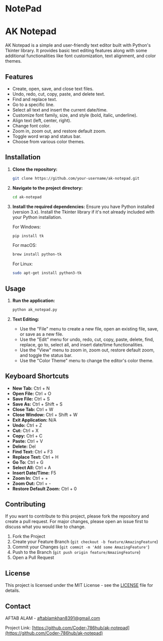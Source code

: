 # NotePad

# AK Notepad

AK Notepad is a simple and user-friendly text editor built with Python's Tkinter library. It provides basic text editing features along with some additional functionalities like font customization, text alignment, and color themes.

## Features

- Create, open, save, and close text files.
- Undo, redo, cut, copy, paste, and delete text.
- Find and replace text.
- Go to a specific line.
- Select all text and insert the current date/time.
- Customize font family, size, and style (bold, italic, underline).
- Align text (left, center, right).
- Change font color.
- Zoom in, zoom out, and restore default zoom.
- Toggle word wrap and status bar.
- Choose from various color themes.

## Installation

1. **Clone the repository:**
    ```bash
    git clone https://github.com/your-username/ak-notepad.git
    ```

2. **Navigate to the project directory:**
    ```bash
    cd ak-notepad
    ```

3. **Install the required dependencies:**
    Ensure you have Python installed (version 3.x). Install the Tkinter library if it's not already included with your Python installation.

    For Windows:
    ```bash
    pip install tk
    ```

    For macOS:
    ```bash
    brew install python-tk
    ```

    For Linux:
    ```bash
    sudo apt-get install python3-tk
    ```

## Usage

1. **Run the application:**
    ```bash
    python ak_notepad.py
    ```

2. **Text Editing:**
    - Use the "File" menu to create a new file, open an existing file, save, or save as a new file.
    - Use the "Edit" menu for undo, redo, cut, copy, paste, delete, find, replace, go to, select all, and insert date/time functionalities.
    - Use the "View" menu to zoom in, zoom out, restore default zoom, and toggle the status bar.
    - Use the "Color Theme" menu to change the editor's color theme.

## Keyboard Shortcuts

- **New Tab:** Ctrl + N
- **Open File:** Ctrl + O
- **Save File:** Ctrl + S
- **Save As:** Ctrl + Shift + S
- **Close Tab:** Ctrl + W
- **Close Window:** Ctrl + Shift + W
- **Exit Application:** N/A
- **Undo:** Ctrl + Z
- **Cut:** Ctrl + X
- **Copy:** Ctrl + C
- **Paste:** Ctrl + V
- **Delete:** Del
- **Find Text:** Ctrl + F3
- **Replace Text:** Ctrl + H
- **Go To:** Ctrl + G
- **Select All:** Ctrl + A
- **Insert Date/Time:** F5
- **Zoom In:** Ctrl + +
- **Zoom Out:** Ctrl + -
- **Restore Default Zoom:** Ctrl + 0


## Contributing

If you want to contribute to this project, please fork the repository and create a pull request. For major changes, please open an issue first to discuss what you would like to change.

1. Fork the Project
2. Create your Feature Branch (`git checkout -b feature/AmazingFeature`)
3. Commit your Changes (`git commit -m 'Add some AmazingFeature'`)
4. Push to the Branch (`git push origin feature/AmazingFeature`)
5. Open a Pull Request

## License

This project is licensed under the MIT License - see the [LICENSE](LICENSE) file for details.

## Contact

AFTAB ALAM - [aftablamkhan8391@gmail.com](mailto:aftablamkhan8391@gmail.com)

Project Link: [https://github.com/Coder-786hub/ak-notepad](https://github.com/Coder-786hub/ak-notepad)

